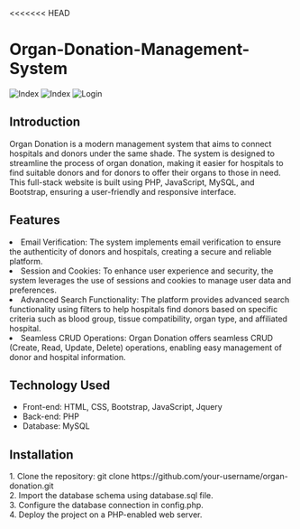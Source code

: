 <<<<<<< HEAD
# Organ-Donation-Management-System

<img src= "https://github.com/Al-Shafi-Github/Organ-Donation-Management-System/assets/68460013/0862ba26-c16f-462f-824a-1d8564592bf6" alt= "Index">
<img src= "https://github.com/Al-Shafi-Github/Organ-Donation-Management-System/assets/68460013/67f33c41-06b6-4a6b-8351-3bd5d8f4e92c" alt= "Index">

<img src= "https://github.com/Al-Shafi-Github/Organ-Donation-Management-System/assets/68460013/acb53bbd-1ad5-41b1-ae7c-9f2c2baebc60" alt= "Login">



<h2>Introduction</h2>
Organ Donation is a modern management system that aims to connect hospitals and donors under the same shade. The system is designed to streamline the process of organ donation, making it easier for hospitals to find suitable donors and for donors to offer their organs to those in need. This full-stack website is built using PHP, JavaScript, MySQL, and Bootstrap, ensuring a user-friendly and responsive interface.


<h2>Features</h2>
  <li>Email Verification: The system implements email verification to ensure the authenticity of donors and hospitals, creating a secure and reliable platform.</li>
  <li>Session and Cookies: To enhance user experience and security, the system leverages the use of sessions and cookies to manage user data and preferences.</li>
  <li>Advanced Search Functionality: The platform provides advanced search functionality using filters to help hospitals find donors based on specific criteria such as 
     blood group, tissue compatibility, organ type, and affiliated hospital.</li>
  
  <li>Seamless CRUD Operations: Organ Donation offers seamless CRUD (Create, Read, Update, Delete) operations, enabling easy management of donor and hospital information. 
  </li>
  </ul>
<h2>Technology Used</h2>
<ul>
  <li>Front-end: HTML, CSS, Bootstrap, JavaScript, Jquery </li>
  <li>Back-end: PHP </li>
  <li>Database: MySQL</li>
 </ul>
<h2>Installation</h2>
1. Clone the repository: git clone https://github.com/your-username/organ-donation.git <br>
2. Import the database schema using database.sql file. <br>
3. Configure the database connection in config.php. <br>
4. Deploy the project on a PHP-enabled web server. <br>
